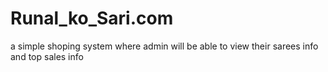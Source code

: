 # Runal_ko_Sari.com
 a simple shoping system where admin will be able to view their sarees info and top sales info 
